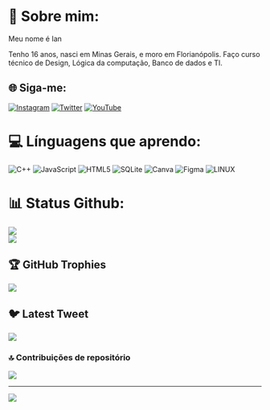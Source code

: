 # 💫 Sobre mim:
Meu nome é Ian

Tenho 16 anos, nasci em Minas Gerais, e moro em Florianópolis.
Faço curso técnico de Design, Lógica da computação, Banco de dados e TI.

## 🌐 Siga-me:
[![Instagram](https://img.shields.io/badge/Instagram-%23E4405F.svg?logo=Instagram&logoColor=white)](https://instagram.com/_ian.0107?igshid=NzMyMjgxZWIzNw==) [![Twitter](https://img.shields.io/badge/Twitter-%231DA1F2.svg?logo=Twitter&logoColor=white)](https://twitter.com/ianthatmf?t=v-7qLlAxJxVmmD70BR1HZQ&s=09) [![YouTube](https://img.shields.io/badge/YouTube-%23FF0000.svg?logo=YouTube&logoColor=white)](https://youtube.com/@ian_000) 

# 💻 Línguagens que aprendo:
![C++](https://img.shields.io/badge/c++-%2300599C.svg?style=for-the-badge&logo=c%2B%2B&logoColor=white) ![JavaScript](https://img.shields.io/badge/javascript-%23323330.svg?style=for-the-badge&logo=javascript&logoColor=%23F7DF1E) ![HTML5](https://img.shields.io/badge/html5-%23E34F26.svg?style=for-the-badge&logo=html5&logoColor=white) ![SQLite](https://img.shields.io/badge/sqlite-%2307405e.svg?style=for-the-badge&logo=sqlite&logoColor=white) ![Canva](https://img.shields.io/badge/Canva-%2300C4CC.svg?style=for-the-badge&logo=Canva&logoColor=white) 	![Figma](https://img.shields.io/badge/figma-%23F24E1E.svg?style=for-the-badge&logo=figma&logoColor=white) ![LINUX](https://img.shields.io/badge/Linux-FCC624?style=for-the-badge&logo=linux&logoColor=black)
# 📊 Status Github:
![](https://github-readme-stats.vercel.app/api?username=IanFerreira00&theme=dark&hide_border=false&include_all_commits=true&count_private=true)<br/>
![](https://github-readme-streak-stats.herokuapp.com/?user=IanFerreira00&theme=dark&hide_border=false)<br/>

## 🏆 GitHub Trophies
![](https://github-profile-trophy.vercel.app/?username=IanFerreira00&theme=radical&no-frame=false&no-bg=true&margin-w=4)

## 🐦 Latest Tweet
[![](https://gtce.itsvg.in/api?username=https://twitter.com/ianthatmf?t=v-7qLlAxJxVmmD70BR1HZQ&s=09)](https://github.com/VishwaGauravIn/github-twitter-card-embed)

### 🔝 Contribuições de repositório
![](https://github-contributor-stats.vercel.app/api?username=IanFerreira00&limit=5&theme=dark&combine_all_yearly_contributions=true)

---
[![](https://visitcount.itsvg.in/api?id=IanFerreira00&icon=0&color=0)](https://visitcount.itsvg.in)

<!-- Proudly created with GPRM ( https://gprm.itsvg.in ) -->
